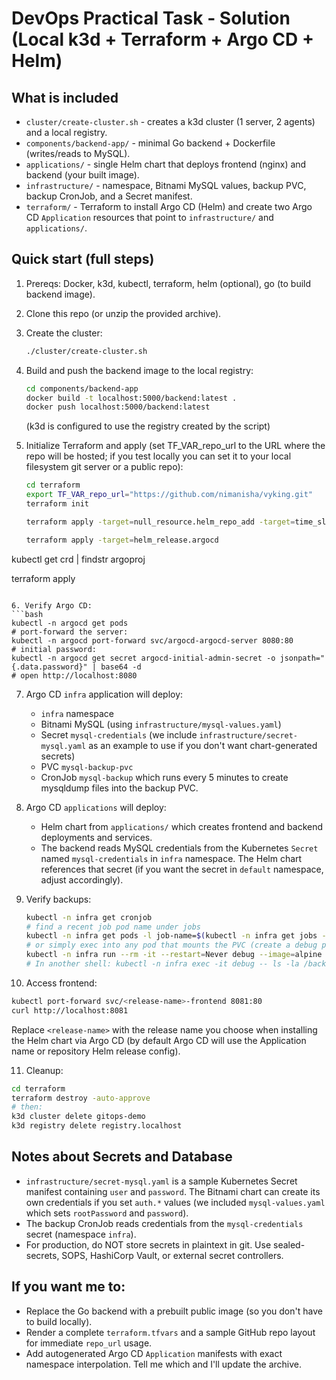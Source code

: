 # DevOps Practical Task - Solution (Local k3d + Terraform + Argo CD + Helm)

## What is included
- `cluster/create-cluster.sh` - creates a k3d cluster (1 server, 2 agents) and a local registry.
- `components/backend-app/` - minimal Go backend + Dockerfile (writes/reads to MySQL).
- `applications/` - single Helm chart that deploys frontend (nginx) and backend (your built image).
- `infrastructure/` - namespace, Bitnami MySQL values, backup PVC, backup CronJob, and a Secret manifest.
- `terraform/` - Terraform to install Argo CD (Helm) and create two Argo CD `Application` resources that point to `infrastructure/` and `applications/`.

## Quick start (full steps)
1. Prereqs: Docker, k3d, kubectl, terraform, helm (optional), go (to build backend image).
2. Clone this repo (or unzip the provided archive).
3. Create the cluster:
   ```bash
   ./cluster/create-cluster.sh
   ```
4. Build and push the backend image to the local registry:
   ```bash
   cd components/backend-app
   docker build -t localhost:5000/backend:latest .
   docker push localhost:5000/backend:latest
   ```
   (k3d is configured to use the registry created by the script)

5. Initialize Terraform and apply (set TF_VAR_repo_url to the URL where the repo will be hosted; if you test locally you can set it to your local filesystem git server or a public repo):
   ```bash
   cd terraform
   export TF_VAR_repo_url="https://github.com/nimanisha/vyking.git"   
   terraform init

   terraform apply -target=null_resource.helm_repo_add -target=time_sleep.wait_for_repo

   terraform apply -target=helm_release.argocd

kubectl get crd | findstr argoproj

   terraform apply
   ```

6. Verify Argo CD:
   ```bash
   kubectl -n argocd get pods
   # port-forward the server:
   kubectl -n argocd port-forward svc/argocd-argocd-server 8080:80
   # initial password:
   kubectl -n argocd get secret argocd-initial-admin-secret -o jsonpath="{.data.password}" | base64 -d
   # open http://localhost:8080
   ```

7. Argo CD `infra` application will deploy:
   - `infra` namespace
   - Bitnami MySQL (using `infrastructure/mysql-values.yaml`)
   - Secret `mysql-credentials` (we include `infrastructure/secret-mysql.yaml` as an example to use if you don't want chart-generated secrets)
   - PVC `mysql-backup-pvc`
   - CronJob `mysql-backup` which runs every 5 minutes to create mysqldump files into the backup PVC.

8. Argo CD `applications` will deploy:
   - Helm chart from `applications/` which creates frontend and backend deployments and services.
   - The backend reads MySQL credentials from the Kubernetes `Secret` named `mysql-credentials` in `infra` namespace. The Helm chart references that secret (if you want the secret in `default` namespace, adjust accordingly).

9. Verify backups:
   ```bash
   kubectl -n infra get cronjob
   # find a recent job pod name under jobs
   kubectl -n infra get pods -l job-name=$(kubectl -n infra get jobs --sort-by=.metadata.creationTimestamp -o=jsonpath='{.items[-1].metadata.name}' )
   # or simply exec into any pod that mounts the PVC (create a debug pod) and list /backups
   kubectl -n infra run --rm -it --restart=Never debug --image=alpine -- sh -c "apk add --no-cache bash; sleep 1d"
   # In another shell: kubectl -n infra exec -it debug -- ls -la /backups
   ```

10. Access frontend:
   ```bash
   kubectl port-forward svc/<release-name>-frontend 8081:80
   curl http://localhost:8081
   ```
   Replace `<release-name>` with the release name you choose when installing the Helm chart via Argo CD (by default Argo CD will use the Application name or repository Helm release config).

11. Cleanup:
   ```bash
   cd terraform
   terraform destroy -auto-approve
   # then:
   k3d cluster delete gitops-demo
   k3d registry delete registry.localhost
   ```

## Notes about Secrets and Database
- `infrastructure/secret-mysql.yaml` is a sample Kubernetes Secret manifest containing `user` and `password`. The Bitnami chart can create its own credentials if you set `auth.*` values (we included `mysql-values.yaml` which sets `rootPassword` and `password`).
- The backup CronJob reads credentials from the `mysql-credentials` secret (namespace `infra`).
- For production, do NOT store secrets in plaintext in git. Use sealed-secrets, SOPS, HashiCorp Vault, or external secret controllers.

## If you want me to:
- Replace the Go backend with a prebuilt public image (so you don't have to build locally).
- Render a complete `terraform.tfvars` and a sample GitHub repo layout for immediate `repo_url` usage.
- Add autogenerated Argo CD `Application` manifests with exact namespace interpolation.
Tell me which and I'll update the archive.
